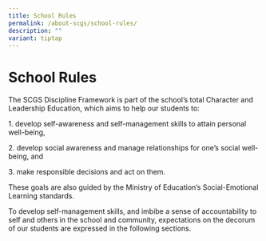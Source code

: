 ```yaml
---
title: School Rules
permalink: /about-scgs/school-rules/
description: ""
variant: tiptap
---
```

# **School Rules**

The SCGS Discipline Framework is part of the school’s total Character and Leadership Education, which aims to help our students to:

1\. develop self-awareness and self-management skills to attain personal well-being,

2\. develop social awareness and manage relationships for one’s social well-being, and

3\. make responsible decisions and act on them.

These goals are also guided by the Ministry of Education’s Social-Emotional Learning standards.

To develop self-management skills, and imbibe a sense of accountability to self and others in the school and community, expectations on the decorum of our students are expressed in the following sections.